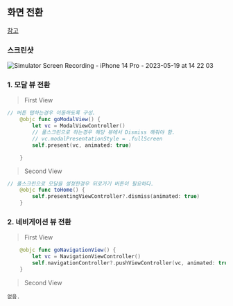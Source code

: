## 화면 전환
[참고](https://developer.apple.com/library/archive/featuredarticles/ViewControllerPGforiPhoneOS/index.html#//apple_ref/doc/uid/TP40007457-CH2-SW1)

### 스크린샷
![Simulator Screen Recording - iPhone 14 Pro - 2023-05-19 at 14 22 03](https://github.com/jaehoon9186/study/assets/83233720/5c550552-4af3-491d-9753-30bd15a166c8)


### 1. 모달 뷰 전환
> First View
```swift
// 버튼 탭하는경우 이동하도록 구성.
    @objc func goModalView() {
        let vc = ModalViewController()
        // 풀스크린으로 하는경우 해당 뷰에서 Dismiss 해줘야 함.
        // vc.modalPresentationStyle = .fullScreen
        self.present(vc, animated: true)

    }
```
> Second View
```swift
// 풀스크린으로 모달을 설정한경우 뒤로가기 버튼이 필요하다. 
    @objc func toHome() {
        self.presentingViewController?.dismiss(animated: true)
    }
```

### 2. 네비게이션 뷰 전환

> First View
```swift
    @objc func goNavigationView() {
        let vc = NavigationViewController()
        self.navigationController?.pushViewController(vc, animated: true)
    }
```
> Second View
```
없음.
```
